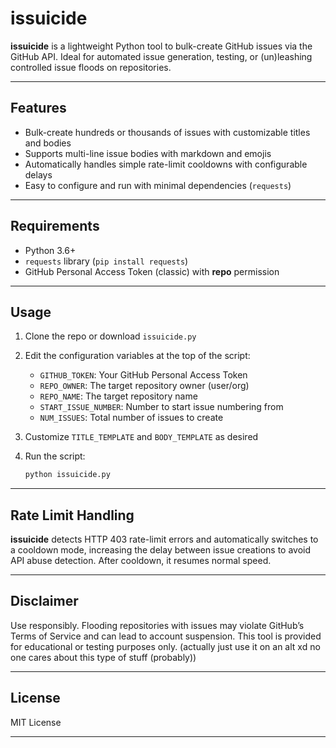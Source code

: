 # issuicide

**issuicide** is a lightweight Python tool to bulk-create GitHub issues via the GitHub API.
Ideal for automated issue generation, testing, or (un)leashing controlled issue floods on repositories.

---

## Features

* Bulk-create hundreds or thousands of issues with customizable titles and bodies
* Supports multi-line issue bodies with markdown and emojis
* Automatically handles simple rate-limit cooldowns with configurable delays
* Easy to configure and run with minimal dependencies (`requests`)

---

## Requirements

* Python 3.6+
* `requests` library (`pip install requests`)
* GitHub Personal Access Token (classic) with **repo** permission

---

## Usage

1. Clone the repo or download `issuicide.py`
2. Edit the configuration variables at the top of the script:

   * `GITHUB_TOKEN`: Your GitHub Personal Access Token
   * `REPO_OWNER`: The target repository owner (user/org)
   * `REPO_NAME`: The target repository name
   * `START_ISSUE_NUMBER`: Number to start issue numbering from
   * `NUM_ISSUES`: Total number of issues to create
3. Customize `TITLE_TEMPLATE` and `BODY_TEMPLATE` as desired
4. Run the script:

   ```bash
   python issuicide.py
   ```

---

## Rate Limit Handling

**issuicide** detects HTTP 403 rate-limit errors and automatically switches to a cooldown mode, increasing the delay between issue creations to avoid API abuse detection. After cooldown, it resumes normal speed.

---

## Disclaimer

Use responsibly. Flooding repositories with issues may violate GitHub’s Terms of Service and can lead to account suspension. This tool is provided for educational or testing purposes only.
(actually just use it on an alt xd no one cares about this type of stuff (probably))

---

## License

MIT License

---
